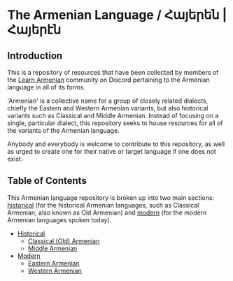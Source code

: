 # The Armenian Language / Հայերեն | Հայերէն

## Introduction

This is a repository of resources that have been collected by members of the [Learn Armenian](https://discord.gg/xwgAysRrZU) community on Discord pertaining to the Armenian language in all of its forms.

'Armenian' is a collective name for a group of closely related dialects, chiefly the Eastern and Western Armenian variants, but also historical variants such as Classical and Middle Armenian. Instead of focusing on a single, particular dialect, this repository seeks to house resources for all of the variants of the Armenian language.

Anybody and everybody is welcome to contribute to this repository, as well as urged to create one for their native or target language if one does not exist.

## Table of Contents

This Armenian language repository is broken up into two main sections: [historical](Historical/README.md) (for the historical Armenian languages, such as Classical Armenian, also known as Old Armenian) and [modern](Historical/README.md) (for the modern Armenian languages spoken today).

- [Historical](Historical/README.md)
  - [Classical (Old) Armenian](Historical/Classical%20Armenian/README.md)
  - [Middle Armenian](Historical/Middle%20Armenian/README.md)
- [Modern](Modern/README.md)
  - [Eastern Armenian](Modern/Eastern%20Armenian/README.md)
  - [Western Armenian](Modern/Western%20Armenian/README.md)